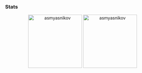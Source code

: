 ### Stats
<p align=center>
  <img height=175 align="center" src="https://github-readme-stats.vercel.app/api?username=asmyasnikov&show_icons=true&theme=gotham&include_all_commits=true" alt="asmyasnikov">
  <img height=175 align="center" src="https://github-readme-stats.vercel.app/api/top-langs/?username=asmyasnikov&title_color=2aa889&text_color=99d1ce&icon_color=2bbc8a&bg_color=0c1014&langs_count=8&layout=compact"  alt="asmyasnikov"/>
</p>
